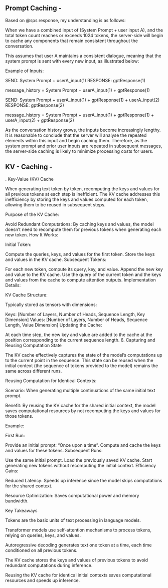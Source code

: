 ## Prompt Caching - 

Based on @sps response, my understanding is as follows:

When we have a combined input of (System Prompt + user input A), and the total token count reaches or exceeds 1024 tokens, the server-side will begin to cache any components that remain consistent throughout the conversation.

This assumes that user A maintains a consistent dialogue, meaning that the system prompt is sent with every new input, as illustrated below:

Example of Inputs:

SEND: System Prompt + userA_input(1)
RESPONSE: gptResponse(1)

message_history = System Prompt + userA_input(1) + gptResponse(1)

SEND: System Prompt + userA_input(1) + gptResponse(1) + userA_input(2)
RESPONSE: gptResponse(2)

message_history = System Prompt + userA_input(1) + gptResponse(1) + userA_input(2) + gptResponse(2)

As the conversation history grows, the inputs become increasingly lengthy. It is reasonable to conclude that the server will analyse the repeated elements within this input and begin caching them. Therefore, as the system prompt and prior user inputs are repeated in subsequent messages, the server-side caching is likely to minimize processing costs for users.

## KV - Caching - 

. Key-Value (KV) Cache

When generating text token by token, recomputing the keys and values for all previous tokens at each step is inefficient. The KV cache addresses this inefficiency by storing the keys and values computed for each token, allowing them to be reused in subsequent steps.

Purpose of the KV Cache:

Avoid Redundant Computations: By caching keys and values, the model doesn’t need to recompute them for previous tokens when generating each new token.
How It Works:

Initial Token:

Compute the queries, keys, and values for the first token.
Store the keys and values in the KV cache.
Subsequent Tokens:

For each new token, compute its query, key, and value.
Append the new key and value to the KV cache.
Use the query of the current token and the keys and values from the cache to compute attention outputs.
Implementation Details:

KV Cache Structure:

Typically stored as tensors with dimensions:

Keys: [Number of Layers, Number of Heads, Sequence Length, Key Dimension]
Values: [Number of Layers, Number of Heads, Sequence Length, Value Dimension]
Updating the Cache:

At each time step, the new key and value are added to the cache at the position corresponding to the current sequence length.
6. Capturing and Reusing Computation State

The KV cache effectively captures the state of the model’s computations up to the current point in the sequence. This state can be reused when the initial context (the sequence of tokens provided to the model) remains the same across different runs.

Reusing Computation for Identical Contexts:

Scenario: When generating multiple continuations of the same initial text prompt.

Benefit: By reusing the KV cache for the shared initial context, the model saves computational resources by not recomputing the keys and values for those tokens.

Example:

First Run:

Provide an initial prompt: “Once upon a time”.
Compute and cache the keys and values for these tokens.
Subsequent Runs:

Use the same initial prompt.
Load the previously saved KV cache.
Start generating new tokens without recomputing the initial context.
Efficiency Gains:

Reduced Latency: Speeds up inference since the model skips computations for the shared context.

Resource Optimization: Saves computational power and memory bandwidth.

Key Takeaways

Tokens are the basic units of text processing in language models.

Transformer models use self-attention mechanisms to process tokens, relying on queries, keys, and values.

Autoregressive decoding generates text one token at a time, each time conditioned on all previous tokens.

The KV cache stores the keys and values of previous tokens to avoid redundant computations during inference.

Reusing the KV cache for identical initial contexts saves computational resources and speeds up inference.